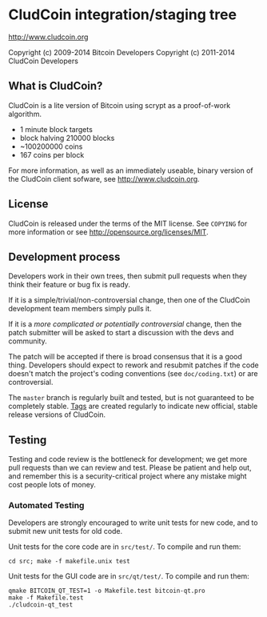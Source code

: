 CludCoin integration/staging tree
================================

http://www.cludcoin.org

Copyright (c) 2009-2014 Bitcoin Developers
Copyright (c) 2011-2014 CludCoin Developers

What is CludCoin?
----------------

CludCoin is a lite version of Bitcoin using scrypt as a proof-of-work algorithm.
 - 1 minute block targets
 - block halving 210000 blocks
 - ~100200000 coins
 - 167 coins per block
 
For more information, as well as an immediately useable, binary version of
the CludCoin client sofware, see http://www.cludcoin.org.

License
-------

CludCoin is released under the terms of the MIT license. See `COPYING` for more
information or see http://opensource.org/licenses/MIT.

Development process
-------------------

Developers work in their own trees, then submit pull requests when they think
their feature or bug fix is ready.

If it is a simple/trivial/non-controversial change, then one of the CludCoin
development team members simply pulls it.

If it is a *more complicated or potentially controversial* change, then the patch
submitter will be asked to start a discussion with the devs and community.

The patch will be accepted if there is broad consensus that it is a good thing.
Developers should expect to rework and resubmit patches if the code doesn't
match the project's coding conventions (see `doc/coding.txt`) or are
controversial.

The `master` branch is regularly built and tested, but is not guaranteed to be
completely stable. [Tags](https://github.com/cludcoin-project/cludcoin/tags) are created
regularly to indicate new official, stable release versions of CludCoin.

Testing
-------

Testing and code review is the bottleneck for development; we get more pull
requests than we can review and test. Please be patient and help out, and
remember this is a security-critical project where any mistake might cost people
lots of money.

### Automated Testing

Developers are strongly encouraged to write unit tests for new code, and to
submit new unit tests for old code.

Unit tests for the core code are in `src/test/`. To compile and run them:

    cd src; make -f makefile.unix test

Unit tests for the GUI code are in `src/qt/test/`. To compile and run them:

    qmake BITCOIN_QT_TEST=1 -o Makefile.test bitcoin-qt.pro
    make -f Makefile.test
    ./cludcoin-qt_test

